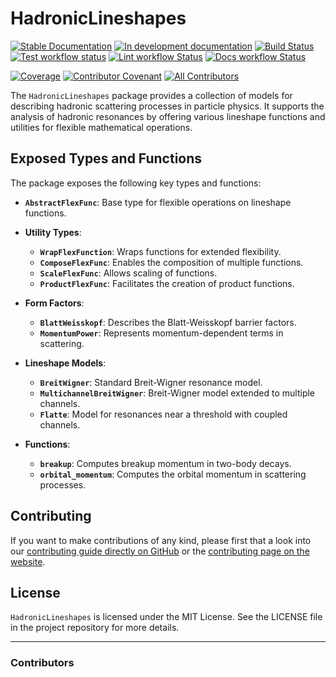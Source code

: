 # HadronicLineshapes

[![Stable Documentation](https://img.shields.io/badge/docs-stable-blue.svg)](https://mmikhasenko.github.io/HadronicLineshapes.jl/stable)
[![In development documentation](https://img.shields.io/badge/docs-dev-blue.svg)](https://mmikhasenko.github.io/HadronicLineshapes.jl/dev)
[![Build Status](https://github.com/mmikhasenko/HadronicLineshapes.jl/workflows/Test/badge.svg)](https://github.com/mmikhasenko/HadronicLineshapes.jl/actions)
[![Test workflow status](https://github.com/mmikhasenko/HadronicLineshapes.jl/actions/workflows/Test.yml/badge.svg?branch=main)](https://github.com/mmikhasenko/HadronicLineshapes.jl/actions/workflows/Test.yml?query=branch%3Amain)
[![Lint workflow Status](https://github.com/mmikhasenko/HadronicLineshapes.jl/actions/workflows/Lint.yml/badge.svg?branch=main)](https://github.com/mmikhasenko/HadronicLineshapes.jl/actions/workflows/Lint.yml?query=branch%3Amain)
[![Docs workflow Status](https://github.com/mmikhasenko/HadronicLineshapes.jl/actions/workflows/Docs.yml/badge.svg?branch=main)](https://github.com/mmikhasenko/HadronicLineshapes.jl/actions/workflows/Docs.yml?query=branch%3Amain)

[![Coverage](https://codecov.io/gh/mmikhasenko/HadronicLineshapes.jl/branch/main/graph/badge.svg)](https://codecov.io/gh/mmikhasenko/HadronicLineshapes.jl)
[![Contributor Covenant](https://img.shields.io/badge/Contributor%20Covenant-2.1-4baaaa.svg)](CODE_OF_CONDUCT.md)
[![All Contributors](https://img.shields.io/github/all-contributors/mmikhasenko/HadronicLineshapes.jl?labelColor=5e1ec7&color=c0ffee&style=flat-square)](#contributors)

The `HadronicLineshapes` package provides a collection of models for describing hadronic scattering processes in particle physics. It supports the analysis of hadronic resonances by offering various lineshape functions and utilities for flexible mathematical operations.

## Exposed Types and Functions

The package exposes the following key types and functions:

- **`AbstractFlexFunc`**: Base type for flexible operations on lineshape functions.
- **Utility Types**:
    - **`WrapFlexFunction`**: Wraps functions for extended flexibility.
    - **`ComposeFlexFunc`**: Enables the composition of multiple functions.
    - **`ScaleFlexFunc`**: Allows scaling of functions.
    - **`ProductFlexFunc`**: Facilitates the creation of product functions.

- **Form Factors**:
    - **`BlattWeisskopf`**: Describes the Blatt-Weisskopf barrier factors.
    - **`MomentumPower`**: Represents momentum-dependent terms in scattering.

- **Lineshape Models**:
    - **`BreitWigner`**: Standard Breit-Wigner resonance model.
    - **`MultichannelBreitWigner`**: Breit-Wigner model extended to multiple channels.
    - **`Flatte`**: Model for resonances near a threshold with coupled channels.

- **Functions**:
    - **`breakup`**: Computes breakup momentum in two-body decays.
    - **`orbital_momentum`**: Computes the orbital momentum in scattering processes.

## Contributing

If you want to make contributions of any kind, please first that a look into our [contributing guide directly on GitHub](docs/src/90-contributing.md) or the [contributing page on the website](https://mmikhasenko.github.io/HadronicLineshapes.jl/dev/90-contributing/).

## License

`HadronicLineshapes` is licensed under the MIT License. See the LICENSE file in the project repository for more details.

---

### Contributors

<!-- ALL-CONTRIBUTORS-LIST:START - Do not remove or modify this section -->
<!-- prettier-ignore-start -->
<!-- markdownlint-disable -->

<!-- markdownlint-restore -->
<!-- prettier-ignore-end -->

<!-- ALL-CONTRIBUTORS-LIST:END -->
